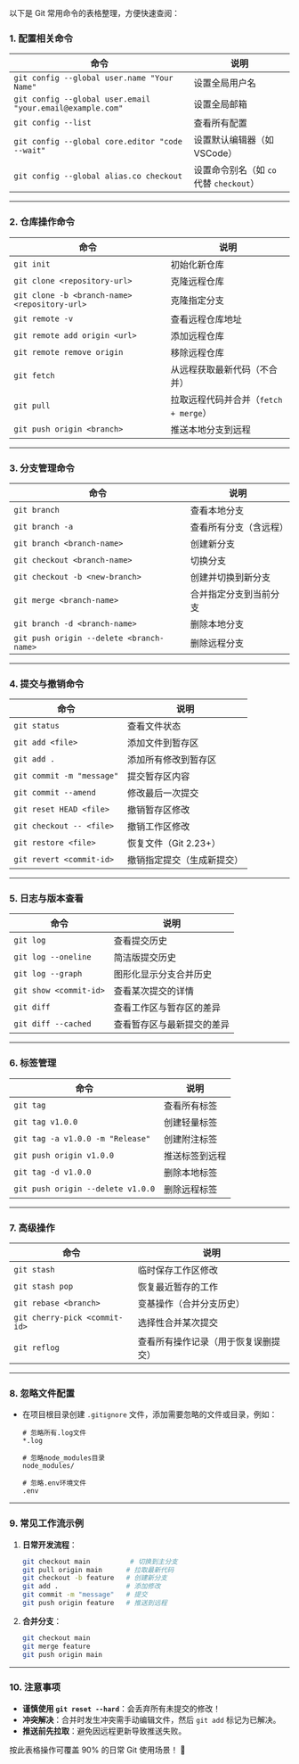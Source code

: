 以下是 Git 常用命令的表格整理，方便快速查阅：

### **1. 配置相关命令**

| 命令 | 说明 |
|------|------|
| `git config --global user.name "Your Name"` | 设置全局用户名 |
| `git config --global user.email "your.email@example.com"` | 设置全局邮箱 |
| `git config --list` | 查看所有配置 |
| `git config --global core.editor "code --wait"` | 设置默认编辑器（如VSCode） |
| `git config --global alias.co checkout` | 设置命令别名（如 `co` 代替 `checkout`） |

---

### **2. 仓库操作命令**

| 命令 | 说明 |
|------|------|
| `git init` | 初始化新仓库 |
| `git clone <repository-url>` | 克隆远程仓库 |
| `git clone -b <branch-name> <repository-url>` | 克隆指定分支 |
| `git remote -v` | 查看远程仓库地址 |
| `git remote add origin <url>` | 添加远程仓库 |
| `git remote remove origin` | 移除远程仓库 |
| `git fetch` | 从远程获取最新代码（不合并） |
| `git pull` | 拉取远程代码并合并（`fetch + merge`） |
| `git push origin <branch>` | 推送本地分支到远程 |

---

### **3. 分支管理命令**

| 命令 | 说明 |
|------|------|
| `git branch` | 查看本地分支 |
| `git branch -a` | 查看所有分支（含远程） |
| `git branch <branch-name>` | 创建新分支 |
| `git checkout <branch-name>` | 切换分支 |
| `git checkout -b <new-branch>` | 创建并切换到新分支 |
| `git merge <branch-name>` | 合并指定分支到当前分支 |
| `git branch -d <branch-name>` | 删除本地分支 |
| `git push origin --delete <branch-name>` | 删除远程分支 |

---

### **4. 提交与撤销命令**

| 命令 | 说明 |
|------|------|
| `git status` | 查看文件状态 |
| `git add <file>` | 添加文件到暂存区 |
| `git add .` | 添加所有修改到暂存区 |
| `git commit -m "message"` | 提交暂存区内容 |
| `git commit --amend` | 修改最后一次提交 |
| `git reset HEAD <file>` | 撤销暂存区修改 |
| `git checkout -- <file>` | 撤销工作区修改 |
| `git restore <file>` | 恢复文件（Git 2.23+） |
| `git revert <commit-id>` | 撤销指定提交（生成新提交） |

---

### **5. 日志与版本查看**

| 命令 | 说明 |
|------|------|
| `git log` | 查看提交历史 |
| `git log --oneline` | 简洁版提交历史 |
| `git log --graph` | 图形化显示分支合并历史 |
| `git show <commit-id>` | 查看某次提交的详情 |
| `git diff` | 查看工作区与暂存区的差异 |
| `git diff --cached` | 查看暂存区与最新提交的差异 |

---

### **6. 标签管理**

| 命令 | 说明 |
|------|------|
| `git tag` | 查看所有标签 |
| `git tag v1.0.0` | 创建轻量标签 |
| `git tag -a v1.0.0 -m "Release"` | 创建附注标签 |
| `git push origin v1.0.0` | 推送标签到远程 |
| `git tag -d v1.0.0` | 删除本地标签 |
| `git push origin --delete v1.0.0` | 删除远程标签 |

---

### **7. 高级操作**

| 命令 | 说明 |
|------|------|
| `git stash` | 临时保存工作区修改 |
| `git stash pop` | 恢复最近暂存的工作 |
| `git rebase <branch>` | 变基操作（合并分支历史） |
| `git cherry-pick <commit-id>` | 选择性合并某次提交 |
| `git reflog` | 查看所有操作记录（用于恢复误删提交） |

---

### **8. 忽略文件配置**
- 在项目根目录创建 `.gitignore` 文件，添加需要忽略的文件或目录，例如：
  ```
  # 忽略所有.log文件
  *.log
  
  # 忽略node_modules目录
  node_modules/
  
  # 忽略.env环境文件
  .env
  ```

---

### **9. 常见工作流示例**
1. **日常开发流程**：
   ```bash
   git checkout main          # 切换到主分支
   git pull origin main      # 拉取最新代码
   git checkout -b feature   # 创建新分支
   git add .                 # 添加修改
   git commit -m "message"   # 提交
   git push origin feature   # 推送到远程
   ```

2. **合并分支**：
   ```bash
   git checkout main
   git merge feature
   git push origin main
   ```

---

### **10. 注意事项**
- **谨慎使用 `git reset --hard`**：会丢弃所有未提交的修改！
- **冲突解决**：合并时发生冲突需手动编辑文件，然后 `git add` 标记为已解决。
- **推送前先拉取**：避免因远程更新导致推送失败。

按此表格操作可覆盖 90% 的日常 Git 使用场景！ 🚀